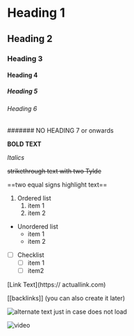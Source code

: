 # Heading 1
## Heading 2
### Heading 3
#### Heading 4
##### Heading 5
###### Heading 6
####### NO HEADING 7 or onwards


**BOLD TEXT**

*Italics*

~~strikethrough text with two Tylde~~


==two equal signs highlight text==

1. Ordered list
	1. item 1
	2. item 2

- Unordered list
	- item 1
	- item 2

- [ ] Checklist
	- [ ] item 1
	- [ ] item2

[Link Text](https:// actuallink.com)


[[backlinks]] (you can also create it later)

![alternate text just in case does not load](https://upload.wikimedia.org/wikipedia/en/9/9a/SenkuIshigami.jpg)

![video](https://youtu.be/eFcdH93oFD8)

